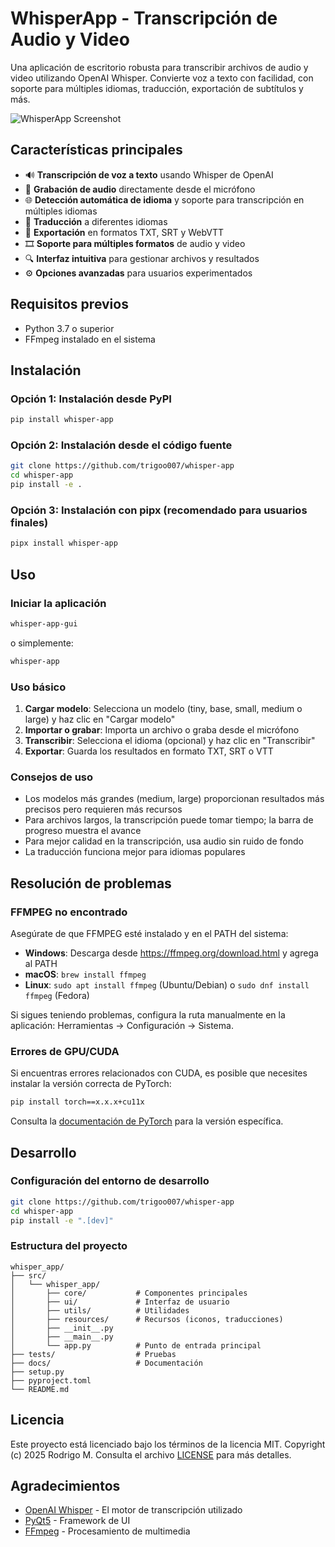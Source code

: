 # WhisperApp - Transcripción de Audio y Video

Una aplicación de escritorio robusta para transcribir archivos de audio y video utilizando OpenAI Whisper. Convierte voz a texto con facilidad, con soporte para múltiples idiomas, traducción, exportación de subtítulos y más.

![WhisperApp Screenshot](docs/screenshot.png)

## Características principales

- 🔊 **Transcripción de voz a texto** usando Whisper de OpenAI
- 🎤 **Grabación de audio** directamente desde el micrófono
- 🌐 **Detección automática de idioma** y soporte para transcripción en múltiples idiomas
- 🔄 **Traducción** a diferentes idiomas
- 📝 **Exportación** en formatos TXT, SRT y WebVTT
- 🎞️ **Soporte para múltiples formatos** de audio y video
- 🔍 **Interfaz intuitiva** para gestionar archivos y resultados
- ⚙️ **Opciones avanzadas** para usuarios experimentados

## Requisitos previos

- Python 3.7 o superior
- FFmpeg instalado en el sistema

## Instalación

### Opción 1: Instalación desde PyPI

```bash
pip install whisper-app
```

### Opción 2: Instalación desde el código fuente

```bash
git clone https://github.com/trigoo007/whisper-app
cd whisper-app
pip install -e .
```

### Opción 3: Instalación con pipx (recomendado para usuarios finales)

```bash
pipx install whisper-app
```

## Uso

### Iniciar la aplicación

```bash
whisper-app-gui
```

o simplemente:

```bash
whisper-app
```

### Uso básico

1. **Cargar modelo**: Selecciona un modelo (tiny, base, small, medium o large) y haz clic en "Cargar modelo"
2. **Importar o grabar**: Importa un archivo o graba desde el micrófono
3. **Transcribir**: Selecciona el idioma (opcional) y haz clic en "Transcribir"
4. **Exportar**: Guarda los resultados en formato TXT, SRT o VTT

### Consejos de uso

- Los modelos más grandes (medium, large) proporcionan resultados más precisos pero requieren más recursos
- Para archivos largos, la transcripción puede tomar tiempo; la barra de progreso muestra el avance
- Para mejor calidad en la transcripción, usa audio sin ruido de fondo
- La traducción funciona mejor para idiomas populares

## Resolución de problemas

### FFMPEG no encontrado

Asegúrate de que FFMPEG esté instalado y en el PATH del sistema:

- **Windows**: Descarga desde https://ffmpeg.org/download.html y agrega al PATH
- **macOS**: `brew install ffmpeg`
- **Linux**: `sudo apt install ffmpeg` (Ubuntu/Debian) o `sudo dnf install ffmpeg` (Fedora)

Si sigues teniendo problemas, configura la ruta manualmente en la aplicación: Herramientas → Configuración → Sistema.

### Errores de GPU/CUDA

Si encuentras errores relacionados con CUDA, es posible que necesites instalar la versión correcta de PyTorch:

```bash
pip install torch==x.x.x+cu11x
```

Consulta la [documentación de PyTorch](https://pytorch.org/get-started/locally/) para la versión específica.

## Desarrollo

### Configuración del entorno de desarrollo

```bash
git clone https://github.com/trigoo007/whisper-app
cd whisper-app
pip install -e ".[dev]"
```

### Estructura del proyecto

```
whisper_app/
├── src/
│   └── whisper_app/
│       ├── core/           # Componentes principales
│       ├── ui/             # Interfaz de usuario
│       ├── utils/          # Utilidades
│       ├── resources/      # Recursos (iconos, traducciones)
│       ├── __init__.py
│       ├── __main__.py
│       └── app.py          # Punto de entrada principal
├── tests/                  # Pruebas
├── docs/                   # Documentación
├── setup.py
├── pyproject.toml
└── README.md
```

## Licencia

Este proyecto está licenciado bajo los términos de la licencia MIT. Copyright (c) 2025 Rodrigo M. Consulta el archivo [LICENSE](LICENSE) para más detalles.

## Agradecimientos

- [OpenAI Whisper](https://github.com/openai/whisper) - El motor de transcripción utilizado
- [PyQt5](https://www.riverbankcomputing.com/software/pyqt/) - Framework de UI
- [FFmpeg](https://ffmpeg.org/) - Procesamiento de multimedia
